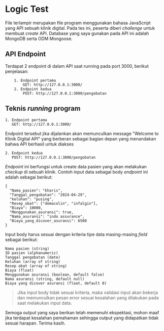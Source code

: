 # Logic Test

File terlampir merupakan file program menggunakan bahasa JavaScript yang API sebuah klinik digital. Pada tes ini, peserta diberi _challenge_ untuk membuat _create_ API. Database yang saya gunakan pada API ini adalah MongoDB serta ODM Mongoose.

## API Endpoint

Terdapat 2 endpoint di dalam API saat running pada port 3000, berikut penjelasan:

        1. Endpoint pertama
            GET: http://127.0.0.1:3000/
        2. Endpoint kedua
    		POST: http://127.0.0.1:3000/pengobatan

## Teknis _running_ program

    1. Endpoint pertama
       GET: http://127.0.0.1:3000/

Endpoint tersebut jika dijalankan akan memunculkan message "Welcome to Klinik Digital API" yang berberan sebagai bagian depan yang menandakan bahwa API berhasil untuk diakses

    2. Endpoint kedua
       POST: http://127.0.0.1:3000/pengobatan

_Endpoint_ ini berfungsi untuk create data pasien yang akan melakukan _checkup_ di sebuah klinik. Contoh input data sebagai body _endpoint_ ini adalah sebagai berikut:

    {
      "Nama_pasien": "kharis",
      "Tanggal_pengobatan": "2024-04-29",
      "keluhan": "pusing",
      "Resep_obat": ["demacolin", "infalgin"],
      "Biaya": 10000,
      "Menggunakan_asuransi": true,
      "Nama_asuransi": "indo assurance",
      "Biaya_yang_dicover_asuransi": 6500
    }

Input body harus sesuai dengan kriteria tipe data masing-masing _field_ sebagai berikut:

    Nama pasien (string)
    ID pasien (alphanumeric)
    Tanggal pengobatan (date)
    Keluhan (array of string)
    Resep obat (array of string)
    Biaya (float)
    Menggunakan asuransi (boolean, default false)
    Nama asuransi (string, default null)
    Biaya yang dicover asuransi (float, default 0)

> Jika input body tidak sesuai kriteria, maka validasi input akan bekerja dan memunculkan pesan error sesuai kesalahan yang dilakukan pada saat melakukan input data.

Semoga output yang saya berikan telah memenuhi ekspektasi, mohon maaf jika terdapat kesalahan pemahaman sehingga output yang didapatkan tidak sesuai harapan. Terima kasih.
